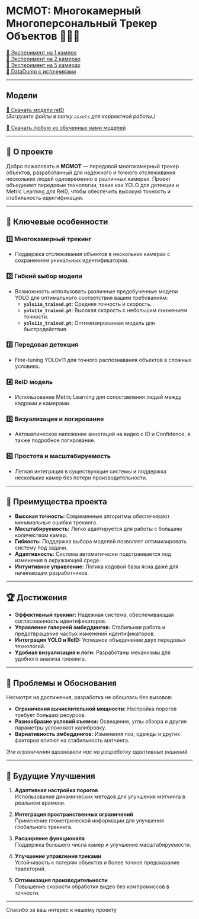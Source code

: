 # MCMOT: Многокамерный Многоперсональный Трекер Объектов 🚶‍♂️🎥

[🔗 Эксперимент на 1 камере](https://drive.google.com/drive/folders/1HEW4QMCBh-hO_yZ-gFm9FxI3i1Pnt3En?usp=sharing)  
[🔗 Эксперимент на 2 камерах](https://drive.google.com/drive/folders/1Bu0eiNzoGKboak8udsyDJYeNiZ-MsCEw?usp=sharing)  
[🔗 Эксперимент на 5 камерах](https://drive.google.com/drive/folders/1CY83bJwhCwnkGEUvU5oaH_1FZ8hpmIqf?usp=sharing)  
[🔗 DataDump с источниками](https://docs.google.com/document/d/1pzy4N5eHGiqp4lH3r4ggsgNnijfuKgvlNlmZQEfMseI/edit?tab=t.0)

---

## Модели

[📂 Скачать модели reID](https://drive.google.com/drive/folders/1HhoybORgO1O5dPV7AlhdCZKXMWB9ukTj?usp=sharing)  
*(Загрузите файлы в папку `assets` для корректной работы.)*

[📂 Скачать любую из обученных нами моделей](https://drive.google.com/drive/folders/1FUs-KjeIzeJwQNuuX71a9HEF-WYZLhml?usp=drive_link)  

---

## 📜 О проекте

Добро пожаловать в **MCMOT** — передовой многокамерный трекер объектов, разработанный для надежного и точного отслеживания нескольких людей одновременно в различных камерах. Проект объединяет передовые технологии, такие как YOLO для детекции и Metric Learning для ReID, чтобы обеспечить высокую точность и стабильность идентификации.

---

## 🌟 Ключевые особенности

### 1️⃣ Многокамерный трекинг
- Поддержка отслеживания объектов в нескольких камерах с сохранением уникальных идентификаторов.

### 2️⃣ Гибкий выбор модели
- Возможность использовать различные предобученные модели YOLO для оптимального соответствия вашим требованиям:
  - **`yolo11m_trained.pt`**: Средняя точность и скорость.
  - **`yolo11n_trained.pt`**: Высокая скорость с небольшим снижением точности.
  - **`yolo11s_trained.pt`**: Оптимизированная модель для быстродействия.

### 3️⃣ Передовая детекция
- Fine-tuning YOLOv11 для точного распознавания объектов в сложных условиях.

### 4️⃣ ReID модель
- Использование Metric Learning для сопоставления людей между кадрами и камерами.

### 5️⃣ Визуализация и логирование
- Автоматическое наложение аннотаций на видео с ID и Confidence, а также подробное логирование.

### 6️⃣ Простота и масштабируемость
- Легкая интеграция в существующие системы и поддержка нескольких камер без потери производительности.

---

## 🎯 Преимущества проекта

- **Высокая точность:** Современные алгоритмы обеспечивают минимальные ошибки трекинга.  
- **Масштабируемость:** Легко адаптируется для работы с большим количеством камер.  
- **Гибкость:** Поддержка выбора моделей позволяет оптимизировать систему под задачи.  
- **Адаптивность:** Система автоматически подстраивается под изменения в окружающей среде.  
- **Интуитивное управление:** Логика кодовой базы ясна даже для начинающих разработчиков.

---

## 🏆 Достижения

- **Эффективный трекинг:** Надежная система, обеспечивающая согласованность идентификаторов.  
- **Управление галереей эмбеддингов:** Стабильная работа и предотвращение частых изменений идентификаторов.  
- **Интеграция YOLO и ReID:** Успешное объединение двух передовых технологий.  
- **Удобная визуализация и логи:** Разработаны механизмы для удобного анализа трекинга.  

---

## 🚧 Проблемы и Обоснования

Несмотря на достижения, разработка не обошлась без вызовов:

- **Ограничения вычислительной мощности:** Настройка порогов требует больших ресурсов.  
- **Разнообразие условий съемки:** Освещение, углы обзора и другие параметры усложняют калибровку.  
- **Вариативность эмбеддингов:** Изменения поз, одежды и других факторов влияют на стабильность мэтчинга.

*Эти ограничения вдохновили нас на разработку адаптивных решений.*

---

## 🔮 Будущие Улучшения

1. **Адаптивная настройка порогов**  
   Использование динамических методов для улучшения мэтчинга в реальном времени.

2. **Интеграция пространственных ограничений**  
   Применение геометрической информации для улучшения глобального трекинга.

3. **Расширение функционала**  
   Поддержка большего числа камер и улучшение масштабируемости.

4. **Улучшение управления треками**  
   Устойчивость к потерям объектов и более точное предсказание траекторий.

5. **Оптимизация производительности**  
   Повышение скорости обработки видео без компромиссов в точности.

---

Спасибо за ваш интерес к нашему проекту

